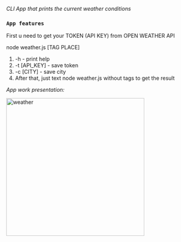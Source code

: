 _CLI App that prints the current weather conditions_

### `App features`

First u need to get your TOKEN (API KEY) from OPEN WEATHER API  

node weather.js [TAG PLACE]

1. -h - print help  
2. -t [API_KEY] - save token  
3. -c [CITY] - save city  
4. After that, just text node weather.js without tags to get the result  

_App work presentation:_  

<img width="367" alt="weather" src="https://github.com/user-attachments/assets/e78045cf-7331-4528-ad5e-2794ef589be3">
